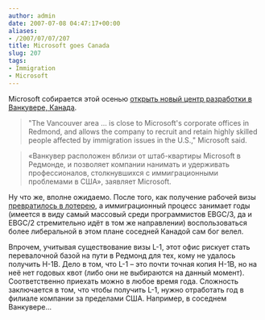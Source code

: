 ```yaml
---
author: admin
date: 2007-07-08 04:47:17+00:00
aliases:
- /2007/07/07/207
title: Microsoft goes Canada
slug: 207
tags:
- Immigration
- Microsoft
---
```


Microsoft собирается этой осенью [открыть новый центр разработки в Ванкувере, Канада](http://news.com.com/Microsoft+sings+O+Canada+amid+immigration+challenges/2100-1014_3-6195049.html?tag=nefd.top).

> "The Vancouver area … is close to Microsoft's corporate offices in Redmond, and allows the company to recruit and retain highly skilled people affected by immigration issues in the U.S.," Microsoft said.

> «Ванкувер расположен вблизи от штаб-квартиры Microsoft в Редмонде, и позволяет компании нанимать и удерживать профессионалов, столкнувшихся с иммиграционными проблемами в США», заявляет Microsoft.

<!--more-->

Ну что же, вполне ожидаемо. После того, как получение рабочей визы [превратилось в лотерею](http://blog.not-a-kernel-guy.com/2007/04/03/168), а иммиграционный процесс занимает годы (имеется в виду самый массовый среди программистов EBGC/3, да и EBGC/2 стремительно идёт в том же направлении) воспользоваться более либеральной в этом плане соседней Канадой сам бог велел. 

Впрочем, учитывая существование визы L-1, этот офис рискует стать перевалочной базой на пути в Редмонд для тех, кому не удалось получить H-1B. Дело в том, что L-1 – это почти точная копия H-1B, но на неё нет годовых квот (либо они не выбираются на данный момент). Соответственно приехать можно в любое время года. Сложность заключается в том, что чтобы получить L-1, нужно отработать год в филиале компании за пределами США. Например, в соседнем Ванкувере...
